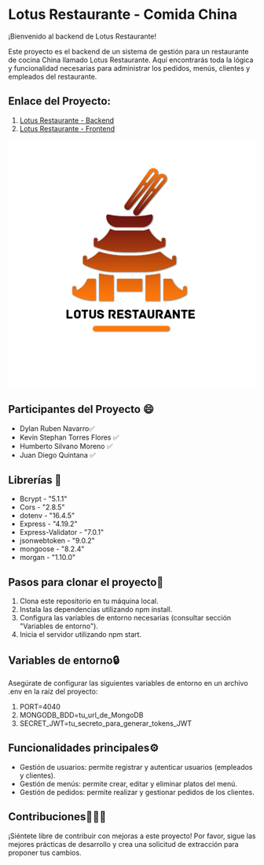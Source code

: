 # Lotus Restaurante - Comida China

¡Bienvenido al backend de Lotus Restaurante!

Este proyecto es el backend de un sistema de gestión para un restaurante de cocina China llamado Lotus Restaurante. Aquí encontrarás toda la lógica y funcionalidad necesarias para administrar los pedidos, menús, clientes y empleados del restaurante.

## Enlace del Proyecto: 
1. [Lotus Restaurante - Backend](https://github.com/juanchyquintana/restauranteBackend)
2. [Lotus Restaurante - Frontend](https://github.com/juanchyquintana/restauranteFrontend)

![Logo del Proyecto](./assets/lotus.png)

## Participantes del Proyecto 😄
- Dylan Ruben Navarro✅
- Kevin Stephan Torres Flores ✅
- Humberto Silvano Moreno ✅
- Juan Diego Quintana ✅

## Librerías 📖
- Bcrypt - "5.1.1"
- Cors - "2.8.5"
- dotenv - "16.4.5"
- Express - "4.19.2"
- Express-Validator - "7.0.1"
- jsonwebtoken - "9.0.2"
- mongoose - "8.2.4"
- morgan - "1.10.0"

## Pasos para clonar el proyecto🧬
1. Clona este repositorio en tu máquina local.
2. Instala las dependencias utilizando npm install.
3. Configura las variables de entorno necesarias (consultar sección "Variables de entorno").
4. Inicia el servidor utilizando npm start.

## Variables de entorno🔒

Asegúrate de configurar las siguientes variables de entorno en un archivo .env en la raíz del proyecto:

1. PORT=4040
2. MONGODB_BDD=tu_url_de_MongoDB
3. SECRET_JWT=tu_secreto_para_generar_tokens_JWT

## Funcionalidades principales⚙
- Gestión de usuarios: permite registrar y autenticar usuarios (empleados y clientes).
- Gestión de menús: permite crear, editar y eliminar platos del menú.
- Gestión de pedidos: permite realizar y gestionar pedidos de los clientes.

## Contribuciones👨🏾‍💻

¡Siéntete libre de contribuir con mejoras a este proyecto! Por favor, sigue las mejores prácticas de desarrollo y crea una solicitud de extracción para proponer tus cambios.